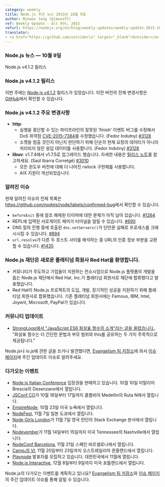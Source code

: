```yaml
---
category: weekly
title: Node.js 주간 뉴스 2015년 10월 9일
author: Minwoo Jung (@jmwsoft)
ref: Weekly Update - Oct 9th, 2015
refurl: https://nodejs.org/en/blog/weekly-updates/weekly-update.2015-10-09/
translator:
- <a href="https://github.com/outsideris" target="_blank">Outsider</a>
---
```


<!--
### Node.js News — October 9th
Node.js v4.1.2 is released
-->

### Node.js 뉴스 — 10월 9일
Node.js v4.1.2 릴리스

<!--
### Node.js v4.1.2 Releases

This week we have one release: [Node.js v4.1.2](https://nodejs.org/en/blog/release/v4.1.2/). complete changelog from previous releases can be found [on GitHub](https://github.com/nodejs/node/blob/master/CHANGELOG.md).
-->

### Node.js v4.1.2 릴리스
이번 주에는 [Node.js v4.1.2](https://nodejs.org/en/blog/release/v4.1.2/) 릴리스가
있었습니다. 이전 버전의 전체 변경사항은
[GitHub](https://github.com/nodejs/node/blob/master/CHANGELOG.md)에서 확인할 수 있습니다.

<!--
### Notable changes

* **http**:
  - Fix out-of-order 'finish' event bug in pipelining that can abort execution, fixes DoS vulnerability [CVE-2015-7384](https://github.com/nodejs/node/issues/3138) (Fedor Indutny) [#3128](https://github.com/nodejs/node/pull/3128)
  - Account for pending response data instead of just the data on the current request to decide whether pause the socket or not (Fedor Indutny) [#3128](https://github.com/nodejs/node/pull/3128)
* **libuv**: Upgraded from v1.7.4 to v1.7.5, see [release notes](https://github.com/libuv/libuv/releases/tag/v1.7.5) for details (Saúl Ibarra Corretgé) [#3010](https://github.com/nodejs/node/pull/3010)
  - A better rwlock implementation for all Windows versions
  - Improved AIX support
-->

### Node.js v4.1.2 주요 변경사항

* **http**:
  - 실행을 중단할 수 있는 파이프라인의 잘못된 'finish' 이벤트 버그를 수정해서 DoS 취약점 [CVE-2015-7384](https://github.com/nodejs/node/issues/3138)를 수정했습니다. (Fedor Indutny) [#3128](https://github.com/nodejs/node/pull/3128)
  - 소켓을 멈출 것인지 아닌지 판단하기 위해 단순히 현재 요청의 데이터가 아니라 처리되지 않은 응답 데이터를 사용합니다. (Fedor Indutny) [#3128](https://github.com/nodejs/node/pull/3128)
* **libuv**: v1.7.4에서 v1.7.5로 업그레이드 했습니다. 자세한 내용은 [릴리스 노트](https://github.com/libuv/libuv/releases/tag/v1.7.5)를 참고하세요. (Saúl Ibarra Corretgé) [#3010](https://github.com/nodejs/node/pull/3010)
  - 모든 윈도우 버전에 대해 더 나아진 rwlock 구현체를 사용합니다.
  - AIX 지원이 개선되었습니다.

<!--
### Known issues

See https://github.com/nodejs/node/labels/confirmed-bug for complete and current list of known issues.

* Some problems with unreferenced timers running during `beforeExit` are still to be resolved. See [#1264](https://github.com/nodejs/node/issues/1264).
* Surrogate pair in REPL can freeze terminal. [#690](https://github.com/nodejs/node/issues/690)
* Calling `dns.setServers()` while a DNS query is in progress can cause the process to crash on a failed assertion. [#894](https://github.com/nodejs/node/issues/894)
* `url.resolve` may transfer the auth portion of the url when resolving between two full hosts, see [#1435](https://github.com/nodejs/node/issues/1435).
-->

### 알려진 이슈

현재 알려진 이슈의 전체 목록은
<https://github.com/nodejs/node/labels/confirmed-bug>에서 확인할 수 있습니다.

* `beforeExit` 중에 참조 해제된 타이머에 대한 문제가 아직 남아 있습니다. [#1264](https://github.com/nodejs/io.js/issues/1264)
* REPL에 입력된 서로게이트 페어가 터미널을 얼릴 수 있습니다. [#690](https://github.com/nodejs/io.js/issues/690)
* DNS 질의 진행 중에 호출된 `dns.setServers()`가 단언문 실패로 프로세스를 크래시시킬 수 있습니다. [#894](https://github.com/nodejs/io.js/issues/894)
* `url.resolve`가 다른 두 호스트 사이를 해석하는 중 URL의 인증 정보 부분을 교환할 수 있습니다. [#1435](https://github.com/nodejs/io.js/issues/1435)

<!--
### Node.js Foundation Welcomes Red Hat as Newest Platinum Member

* The Node.js Foundation, a community-led and industry-backed consortium to advance the development of the Node.js platform, announced Red Hat, Inc. has joined the Foundation as a Platinum member.
* Red Hat joins platinum members, including Famous, IBM, Intel, Joyent, Microsoft and PayPal, to provide support in the adoption, development and long-term success of the Node.js project.

See https://www.redhat.com/en/about/press-releases/red-hat-joins-nodejs-foundation for more information.
-->

### Node.js 재단은 새로운 플래티넘 회원사 Red Hat을 환영합니다.

* 커뮤니티가 주도하고 기업들이 지원하는 컨소시엄으로 Node.js 플랫폼의 개발을 돕는 Node.js 재단에서 Red Hat, Inc.가 플래티넘 회원사로 재단에 합류했다고 발표했습니다.
* Red Hat이 Node.js 프로젝트의 도입, 개발, 장기적인 성공을 지원하기 위해 플래티넘 회원사로 합류했습니다. 기존 플래티넘 회원사에는 Famous, IBM, Intel, Joyent, Microsoft, PayPal가 있습니다.

<!--
### Community Updates

* [StrongLoop provides "An Introduction to JavaScript ES6 Arrow Functions"](https://strongloop.com/strongblog/an-introduction-to-javascript-es6-arrow-functions/), "Arrow functions serve two main purposes: more concise syntax and sharing lexical this with the parent scope."

If you have spotted or written something about Node.js, do come over to our [Evangelism team repo](https://github.com/nodejs/evangelism) and suggest it on the [Issues page](https://github.com/nodejs/evangelism/issues), specifically the Weekly Updates issue.
-->

### 커뮤니티 업데이트

* [StrongLoop에서 "JavaScript ES6 화살표 함수의 소개"라는 글을 올렸습니다.](https://strongloop.com/strongblog/an-introduction-to-javascript-es6-arrow-functions/). "화살표 함수는 더 간단한 문법과 부모 범위와 this를 공유하는 두 가지 주목적으로 제공됩니다."

Node.js나 io.js에 관한 글을 쓰거나 발견했다면, [Evangelism 팀 저장소](https://github.com/nodejs/evangelism)에 와서 [이슈 페이지](https://github.com/nodejs/evangelism/issues)에 주간 업데이트 이슈로 알려주세요.

<!--
### Upcoming Events

* [Node.js Italian Conference](http://nodejsconf.it/) tickets are on sale, October 10th at Desenzano - Brescia, Italy
* [JSConf CO](http://www.jsconf.co/), October 16th - 17th at Ruta N, Medellin, Colombia
* [EmpireNode](http://2015.empirenode.org/), October 23rd at New York, US.
* [NodeFest](http://nodefest.jp/2015/), November 7th at Stack Exchange HQ, Old St
* [Node Girls London](https://nodegirls.typeform.com/to/atW4HR), November 7th at Stack Exchange HQ, Old St
* [Nodevember](http://nodevember.org/?utm_source=io.js+and+Node.js+News&utm_medium=article), November 14th - 15th at Nashville, Tennessee, US.
* [NodeConf Barcelona](https://ti.to/barcelonajs/nodeconf-barcelona-2015), November 21st at Barcelona, Spain
* [CampJS VI](http://vi.campjs.com), November 20 – 23th at Queensland, Australia
* [Playnode](https://playnode.io), call-for-proposals, November, Korea
* [Node.js Interactive](http://events.linuxfoundation.org/events/node-interactive), December 8-9 at Portland, US.

Have an event about Node.js coming up? You can put your events here through the [Evangelism team repo](https://github.com/nodejs/evangelism) and announce it in the [Issues page](https://github.com/nodejs/evangelism/issues), specifically the Weekly Updates issue.
-->

### 다가오는 이벤트

* [Node.js Italian Conference](http://nodejsconf.it/) 입장권을 판매하고 있습니다. 10월 10일 이탈리아 Brescia의 Desenzano에서 열립니다.
* [JSConf CO](http://www.jsconf.co/)가 10월 16일부터 17일까지 콜롬비아 Medellin의 Ruta N에서 열립니다.
* [EmpireNode](http://2015.empirenode.org/), 10월 23일 미국 뉴욕에서 열립니다.
* [NodeFest](http://nodefest.jp/2015/), 11월 7일 일본 도쿄에서 열립니다.
* [Node Girls London](https://nodegirls.typeform.com/to/atW4HR)가 11월 7일 영국 런던의 Stack Exchange 본사에서 열립니다.
* [Nodevember](http://nodevember.org/?utm_source=io.js+and+Node.js+News&utm_medium=article)가 11월 14일부터 15일까지 미국 Tennessee의 Nashville에서 열립니다.
* [NodeConf Barcelona](https://ti.to/barcelonajs/nodeconf-barcelona-2015), 11월 21일 스페인 바르셀로나에서 열립니다.
* [CampJS VI](http://vi.campjs.com), 11월 20일부터 23일까지 오스트레일리아 퀸즐랜드에서 열립니다.
* [Playnode](https://playnode.io) 발표자를 모집하고 있습니다. 대한민국에서 11월에 열립니다.
* [Node.js Interactive](http://events.linuxfoundation.org/events/node-interactive), 12월 8일부터 9일까지 미국 포틀랜드에서 열립니다.

Node.js의 다가오는 이벤트를 계획하고 있나요? [Evangelism 팀 저장소](https://github.com/nodejs/evangelism)와 [이슈 페이지](https://github.com/nodejs/evangelism/issues)의 주간 업데이트 이슈를 통해 알릴 수 있습니다.
